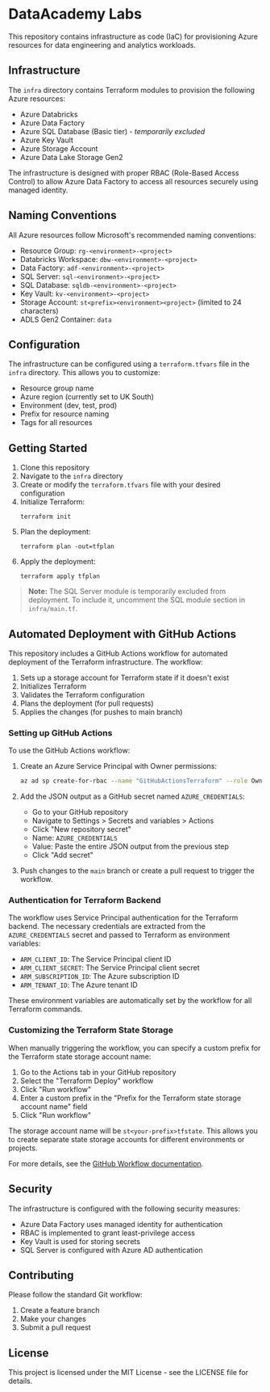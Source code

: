 # DataAcademy Labs

This repository contains infrastructure as code (IaC) for provisioning Azure resources for data engineering and analytics workloads.

## Infrastructure

The `infra` directory contains Terraform modules to provision the following Azure resources:

- Azure Databricks
- Azure Data Factory
- Azure SQL Database (Basic tier) - *temporarily excluded*
- Azure Key Vault
- Azure Storage Account
- Azure Data Lake Storage Gen2

The infrastructure is designed with proper RBAC (Role-Based Access Control) to allow Azure Data Factory to access all resources securely using managed identity.

## Naming Conventions

All Azure resources follow Microsoft's recommended naming conventions:

- Resource Group: `rg-<environment>-<project>`
- Databricks Workspace: `dbw-<environment>-<project>`
- Data Factory: `adf-<environment>-<project>`
- SQL Server: `sql-<environment>-<project>`
- SQL Database: `sqldb-<environment>-<project>`
- Key Vault: `kv-<environment>-<project>`
- Storage Account: `st<prefix><environment><project>` (limited to 24 characters)
- ADLS Gen2 Container: `data`

## Configuration

The infrastructure can be configured using a `terraform.tfvars` file in the `infra` directory. This allows you to customize:

- Resource group name
- Azure region (currently set to UK South)
- Environment (dev, test, prod)
- Prefix for resource naming
- Tags for all resources

## Getting Started

1. Clone this repository
2. Navigate to the `infra` directory
3. Create or modify the `terraform.tfvars` file with your desired configuration
4. Initialize Terraform:
   ```
   terraform init
   ```
5. Plan the deployment:
   ```
   terraform plan -out=tfplan
   ```
6. Apply the deployment:
   ```
   terraform apply tfplan
   ```

> **Note:** The SQL Server module is temporarily excluded from deployment. To include it, uncomment the SQL module section in `infra/main.tf`.

## Automated Deployment with GitHub Actions

This repository includes a GitHub Actions workflow for automated deployment of the Terraform infrastructure. The workflow:

1. Sets up a storage account for Terraform state if it doesn't exist
2. Initializes Terraform
3. Validates the Terraform configuration
4. Plans the deployment (for pull requests)
5. Applies the changes (for pushes to main branch)

### Setting up GitHub Actions

To use the GitHub Actions workflow:

1. Create an Azure Service Principal with Owner permissions:
   ```bash
   az ad sp create-for-rbac --name "GitHubActionsTerraform" --role Owner --scopes /subscriptions/<SUBSCRIPTION_ID> --sdk-auth
   ```

2. Add the JSON output as a GitHub secret named `AZURE_CREDENTIALS`:
   - Go to your GitHub repository
   - Navigate to Settings > Secrets and variables > Actions
   - Click "New repository secret"
   - Name: `AZURE_CREDENTIALS`
   - Value: Paste the entire JSON output from the previous step
   - Click "Add secret"

3. Push changes to the `main` branch or create a pull request to trigger the workflow.

### Authentication for Terraform Backend

The workflow uses Service Principal authentication for the Terraform backend. The necessary credentials are extracted from the `AZURE_CREDENTIALS` secret and passed to Terraform as environment variables:

- `ARM_CLIENT_ID`: The Service Principal client ID
- `ARM_CLIENT_SECRET`: The Service Principal client secret
- `ARM_SUBSCRIPTION_ID`: The Azure subscription ID
- `ARM_TENANT_ID`: The Azure tenant ID

These environment variables are automatically set by the workflow for all Terraform commands.

### Customizing the Terraform State Storage

When manually triggering the workflow, you can specify a custom prefix for the Terraform state storage account name:

1. Go to the Actions tab in your GitHub repository
2. Select the "Terraform Deploy" workflow
3. Click "Run workflow"
4. Enter a custom prefix in the "Prefix for the Terraform state storage account name" field
5. Click "Run workflow"

The storage account name will be `st<your-prefix>tfstate`. This allows you to create separate state storage accounts for different environments or projects.

For more details, see the [GitHub Workflow documentation](.github/README.md).

## Security

The infrastructure is configured with the following security measures:

- Azure Data Factory uses managed identity for authentication
- RBAC is implemented to grant least-privilege access
- Key Vault is used for storing secrets
- SQL Server is configured with Azure AD authentication

## Contributing

Please follow the standard Git workflow:

1. Create a feature branch
2. Make your changes
3. Submit a pull request

## License

This project is licensed under the MIT License - see the LICENSE file for details.

